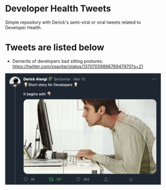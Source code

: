 # Developer Health Tweets

Simple repository with Derick's semi-viral or viral tweets related to Developer Health.

# Tweets are listed below

* Demerits of developers bad sitting postures:
  https://twitter.com/xsavitar/status/1370705988676947970?s=21

![Parent tweet thread image](images/sitting-posture.png "Short story for Developers on Sitting")